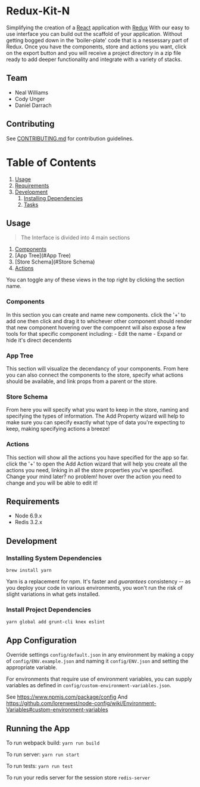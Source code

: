# Redux-Kit-N

Simplifying the creation of a [React](https://facebook.github.io/react/) application with [Redux](http://redux.js.org/) 
With our easy to use interface you can build out the scaffold of your application. Without getting bogged down in the 'boiler-plate'
code that is a nessessary part of Redux. Once you have the components, store and actions you want, 
click on the export button and you will receive a project directory in a zip file ready to add deeper functionality and integrate with a variety of stacks. 

## Team

- Neal Williams
- Cody Unger
- Daniel Darrach

<!-- ## Roadmap

View the project roadmap [here](LINK_TO_DOC) -->

## Contributing

See [CONTRIBUTING.md](CONTRIBUTING.md) for contribution guidelines.

# Table of Contents

1. [Usage](#Usage)
1. [Requirements](#requirements)
1. [Development](#development)
    1. [Installing Dependencies](#installing-dependencies)
    1. [Tasks](#tasks)

## Usage

> The Interface is divided into 4 main sections
1. [Components](#Components)
2. [App Tree](#App Tree)
3. [Store Schema](#Store Schema)
4. [Actions](#Actions)

You can toggle any of these views in the top right by clicking the section name.

### Components
In this section you can create and name new components. click the '+' to add one then click and drag it to whichever other component should render that new component
hovering over the compoennt will also expose a few tools for that specific component including:
    - Edit the name
    - Expand or hide it's direct decendents 

### App Tree
This section will visualize the decendancy of your components.
From here you can also connect the components to the store, specify what actions should be available, and link props from a parent or the store. 

### Store Schema
From here you will specify what you want to keep in the store,  naming and specifying the types of information.
The Add Property wizard will help to make sure you can specify exactly what type of data you're expecting to keep, making specifying actions a breeze! 

### Actions
This section will show all the actions you have specified for the app so far. 
click the '+' to open the Add Action wizard that will help you create all the actions you need,  linking in all the store properties you've specified. 
Change your mind later?  no problem!  hover over the action you need to change and you will be able to edit it!

## Requirements

- Node 6.9.x
- Redis 3.2.x


## Development

### Installing System Dependencies

```
brew install yarn

```

Yarn is a replacement for npm. It's faster and *guarantees* consistency -- as you deploy your code in various environments, you won't run the risk of slight variations in what gets installed.

### Install Project Dependencies

```
yarn global add grunt-cli knex eslint
```

## App Configuration

Override settings `config/default.json` in any environment by making a copy of `config/ENV.example.json` and naming it `config/ENV.json` and setting the appropriate variable. 

For environments that require use of environment variables, you can supply variables as defined in `config/custom-environment-variables.json`.

See https://www.npmjs.com/package/config
And https://github.com/lorenwest/node-config/wiki/Environment-Variables#custom-environment-variables
<!-- 
## Database Initialization

IMPORTANT: ensure `postgres` is running before performing these steps.

### Database Creation:

Use grunt to create a new database for your development and test environments:

Development envronment: `grunt pgcreatedb:default`

Other environments, specify like so: `NODE_ENV=test grunt pgcreatedb:default`

### Run Migrations & Data Seeds

In terminal, from the root directory:

To migrate to the latest version, run:

`knex migrate:latest --env NODE_ENV`

To rollback a version, run:

`knex migrate:rollback --env NODE_ENV`

To populate the database with seed data, run:

`knex seed:run --env NODE_ENV`

Note: `--env NODE_ENV` may be omitted for development. For example, `knex migrate:latest` will run all migrations in the development environment, while `knex migrate:latest --env test` will migrate in the test environment. -->

## Running the App

To run webpack build: `yarn run build`

To run server: `yarn run start`

To run tests: `yarn run test`

To run your redis server for the session store `redis-server`


